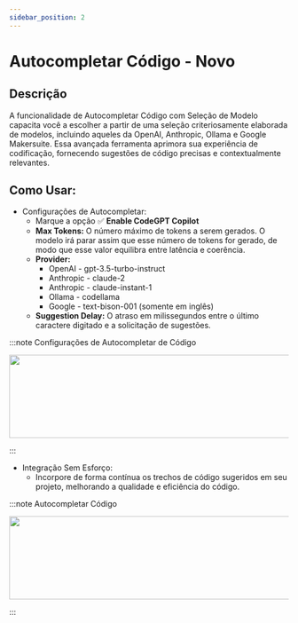 ```yaml
---
sidebar_position: 2
---
```


# Autocompletar Código - Novo

## Descrição
A funcionalidade de Autocompletar Código com Seleção de Modelo capacita você a escolher a partir de uma seleção criteriosamente elaborada de modelos, incluindo aqueles da OpenAI, Anthropic, Ollama e Google Makersuite. Essa avançada ferramenta aprimora sua experiência de codificação, fornecendo sugestões de código precisas e contextualmente relevantes.

## Como Usar:
- Configurações de Autocompletar:
    - Marque a opção ✅ **Enable CodeGPT Copilot**
    - **Max Tokens:** O número máximo de tokens a serem gerados. O modelo irá parar assim que esse número de tokens for gerado, de modo que esse valor equilibra entre latência e coerência.
    - **Provider:**
        - OpenAI - gpt-3.5-turbo-instruct
        - Anthropic - claude-2
        - Anthropic - claude-instant-1
        - Ollama - codellama
        - Google - text-bison-001 (somente em inglês)
    - **Suggestion Delay:** O atraso em milissegundos entre o último caractere digitado e a solicitação de sugestões.

:::note Configurações de Autocompletar de Código
<p align="center">
      <img width="600" height="150" src="https://github.com/davila7/code-gpt-docs/assets/6216945/b4b09276-bc7e-4a8d-847b-371a8bd34488" />
</p>
:::

- Integração Sem Esforço:
    - Incorpore de forma contínua os trechos de código sugeridos em seu projeto, melhorando a qualidade e eficiência do código.

:::note Autocompletar Código
<p align="center">
      <img width="600" height="150" src="https://github.com/davila7/code-gpt-docs/assets/6216945/cc3bb10a-5528-4671-8cc7-522e957e2bdd" />
</p>
:::

